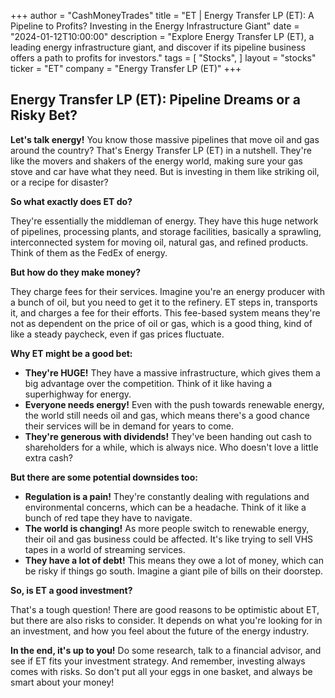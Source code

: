 +++
author = "CashMoneyTrades"
title = "ET |  Energy Transfer LP (ET): A Pipeline to Profits?  Investing in the Energy Infrastructure Giant"
date = "2024-01-12T10:00:00"
description = "Explore Energy Transfer LP (ET), a leading energy infrastructure giant, and discover if its pipeline business offers a path to profits for investors."
tags = [
"Stocks",
]
layout = "stocks"
ticker = "ET"
company = "Energy Transfer LP (ET)"
+++
        


##  Energy Transfer LP (ET): Pipeline Dreams or a Risky Bet?

**Let's talk energy!**  You know those massive pipelines that move oil and gas around the country? That's Energy Transfer LP (ET) in a nutshell. They're like the movers and shakers of the energy world, making sure your gas stove and car have what they need. But is investing in them like striking oil, or a recipe for disaster?

**So what exactly does ET do?** 

They're essentially the middleman of energy. They have this huge network of pipelines, processing plants, and storage facilities, basically a sprawling, interconnected system for moving oil, natural gas, and refined products. Think of them as the FedEx of energy.

**But how do they make money?**

They charge fees for their services. Imagine you're an energy producer with a bunch of oil, but you need to get it to the refinery. ET steps in, transports it, and charges a fee for their efforts.  This fee-based system means they're not as dependent on the price of oil or gas, which is a good thing, kind of like a steady paycheck, even if gas prices fluctuate.

**Why ET might be a good bet:**

* **They're HUGE!**  They have a massive infrastructure, which gives them a big advantage over the competition.  Think of it like having a superhighway for energy.
* **Everyone needs energy!**  Even with the push towards renewable energy, the world still needs oil and gas, which means there's a good chance their services will be in demand for years to come.
* **They're generous with dividends!**  They've been handing out cash to shareholders for a while, which is always nice.  Who doesn't love a little extra cash?

**But there are some potential downsides too:**

* **Regulation is a pain!**  They're constantly dealing with regulations and environmental concerns, which can be a headache.  Think of it like a bunch of red tape they have to navigate.
* **The world is changing!**  As more people switch to renewable energy, their oil and gas business could be affected. It's like trying to sell VHS tapes in a world of streaming services.
* **They have a lot of debt!**  This means they owe a lot of money, which can be risky if things go south. Imagine a giant pile of bills on their doorstep.

**So, is ET a good investment?**

That's a tough question!  There are good reasons to be optimistic about ET, but there are also risks to consider. It depends on what you're looking for in an investment, and how you feel about the future of the energy industry.  

**In the end, it's up to you!**  Do some research, talk to a financial advisor, and see if ET fits your investment strategy.  And remember, investing always comes with risks.  So don't put all your eggs in one basket, and always be smart about your money! 

        
